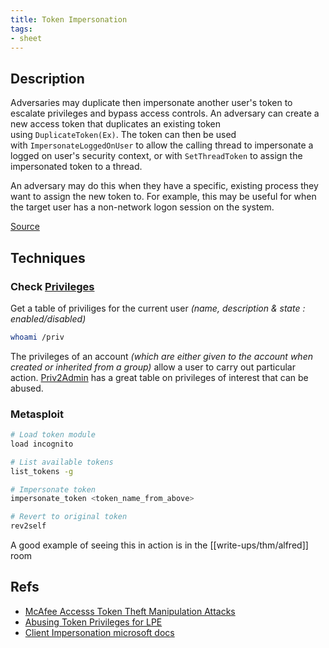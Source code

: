 ```yaml
---
title: Token Impersonation
tags:
- sheet
---
```


## Description
Adversaries may duplicate then impersonate another user's token to escalate privileges and bypass access controls. An adversary can create a new access token that duplicates an existing token using `DuplicateToken(Ex)`. The token can then be used with `ImpersonateLoggedOnUser` to allow the calling thread to impersonate a logged on user's security context, or with `SetThreadToken` to assign the impersonated token to a thread.

An adversary may do this when they have a specific, existing process they want to assign the new token to. For example, this may be useful for when the target user has a non-network logon session on the system.

[Source](https://attack.mitre.org/techniques/T1134/001/)


## Techniques

### Check [Privileges](https://docs.microsoft.com/en-us/windows/win32/secauthz/privilege-constants)
Get a table of priviliges for the current user *(name, description & state : enabled/disabled)*
```bash
whoami /priv
```

The privileges of an account *(which are either given to the account when created or inherited from a group)* allow a user to carry out particular action. [Priv2Admin](https://github.com/gtworek/Priv2Admin) has a great table on privileges of interest that can be abused. 



### Metasploit
```bash
# Load token module
load incognito

# List available tokens
list_tokens -g

# Impersonate token
impersonate_token <token_name_from_above>

# Revert to original token
rev2self
```
A good example of seeing this in action is in the [[write-ups/thm/alfred]] room

## Refs
- [McAfee Accesss Token Theft Manipulation Attacks](https://www.mcafee.com/enterprise/en-us/assets/reports/rp-access-token-theft-manipulation-attacks.pdf)
- [Abusing Token Privileges for LPE](https://www.exploit-db.com/papers/42556)
- [Client Impersonation microsoft docs](https://docs.microsoft.com/en-us/windows/win32/secauthz/client-impersonation)
